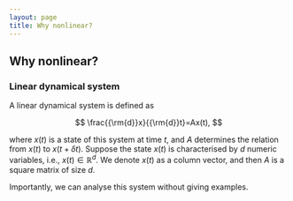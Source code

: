 ```yaml
---
layout: page
title: Why nonlinear?
---
```


## Why nonlinear?
### Linear dynamical system
A linear dynamical system is defined as

$$ \frac{{\rm{d}}x}{{\rm{d}}t}=Ax(t), $$

where $x(t)$ is a state of this system at time $t$, and $A$ determines the relation from $x(t)$ to $x(t+{\delta}t)$. Suppose the state $x(t)$ is characterised by $d$ numeric variables, i.e., $x(t)\in\mathbb{R}^{d}$. We denote $x(t)$ as a column vector, and then $A$ is a square matrix of size $d$.

Importantly, we can analyse this system without giving examples.
